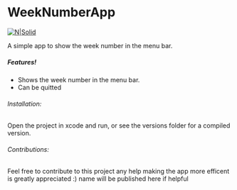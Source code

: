 # WeekNumberApp
[![N|Solid](https://fisherinc.co.uk/wp-content/uploads/weeknumber.png)](https://nodesource.com/products/nsolid)

A simple app to show the week number in the menu bar.

##### Features!
- Shows the week number in the menu bar.
- Can be quitted

###### Installation:
Open the project in xcode and run, or see the versions folder for a compiled version.

###### Contributions:
Feel free to contribute to this project any help making the app more efficent is greatly appreciated :)
name will be published here if helpful
